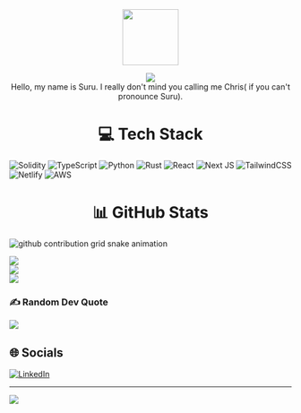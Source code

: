  <!-- Banner here -->
 <div id="header" align="center">
  <img src="https://media.giphy.com/media/M9gbBd9nbDrOTu1Mqx/giphy.gif" width="100"/>
</div>
 
<p align="center">
    <img src="https://readme-typing-svg.herokuapp.com?size=35&duration=5500&color=164C78&vCenter=true&center=true&width=600&lines=I'm+Suru;A+Full+Stack+Web3+Developer">
<br>
Hello, my name is Suru. I really don't mind you calling me Chris( if you can't pronounce Suru).
</p>

<h1 align="center">💻 Tech Stack</h1>

![Solidity](https://img.shields.io/badge/Solidity-%23363636.svg?style=for-the-badge&logo=solidity&logoColor=white)
![TypeScript](https://img.shields.io/badge/typescript-%23007ACC.svg?style=for-the-badge&logo=typescript&logoColor=white)
![Python](https://img.shields.io/badge/python-3670A0?style=for-the-badge&logo=python&logoColor=ffdd54)
![Rust](https://img.shields.io/badge/rust-%23000000.svg?style=for-the-badge&logo=rust&logoColor=white)
![React](https://img.shields.io/badge/react-%2320232a.svg?style=for-the-badge&logo=react&logoColor=%2361DAFB)
![Next JS](https://img.shields.io/badge/Next-black?style=for-the-badge&logo=next.js&logoColor=white)
![TailwindCSS](https://img.shields.io/badge/tailwindcss-%2338B2AC.svg?style=for-the-badge&logo=tailwind-css&logoColor=white)
![Netlify](https://img.shields.io/badge/netlify-%23000000.svg?style=for-the-badge&logo=netlify&logoColor=#00C7B7)
![AWS](https://img.shields.io/badge/AWS-%23FF9900.svg?style=for-the-badge&logo=amazon-aws&logoColor=white)

<h1 align="center">📊 GitHub Stats</h1>
<picture>
  <source media="(prefers-color-scheme: dark)" srcset="https://raw.githubusercontent.com/suruabiye/suruabiye/output/github-contribution-grid-snake-dark.svg">
  <source media="(prefers-color-scheme: light)" srcset="https://raw.githubusercontent.com/suruabiye/suruabiye/output/github-contribution-grid-snake.svg">
  <img alt="github contribution grid snake animation" src="https://raw.githubusercontent.com/suruabiye/suruabiye/output/github-contribution-grid-snake.svg">
</picture>

![](https://github-readme-stats.vercel.app/api?username=suruabiye&theme=dark&hide_border=true&include_all_commits=false&count_private=false)<br/>
![](https://github-readme-streak-stats.herokuapp.com/?user=suruabiye&theme=dark&hide_border=true)<br/>
![](https://github-readme-stats.vercel.app/api/top-langs/?username=suruabiye&theme=dark&hide_border=true&include_all_commits=false&count_private=false&layout=compact)

### ✍️ Random Dev Quote
![](https://quotes-github-readme.vercel.app/api?type=horizontal&theme=radical)

## 🌐 Socials
[![LinkedIn](https://img.shields.io/badge/LinkedIn-%230077B5.svg?logo=linkedin&logoColor=white)](https://linkedin.com/in/https://www.linkedin.com/in/suruabiye/) 

---
[![](https://visitcount.itsvg.in/api?id=suruabiye&icon=0&color=0)](https://visitcount.itsvg.in)

<!-- Proudly created with GPRM ( https://gprm.itsvg.in ) -->
<!-- 
**suruabiye/suruabiye** is a ✨ _special_ ✨ repository because its `README.md` (this file) appears on your GitHub profile.

Here are some ideas to get you started:

- 🔭 I’m currently working on ...
- 🌱 I’m currently learning ...
- 👯 I’m looking to collaborate on ...
- 🤔 I’m looking for help with ...
- 💬 Ask me about ...
- 📫 How to reach me: ...
- 😄 Pronouns: ...
- ⚡ Fun fact: ... -->

